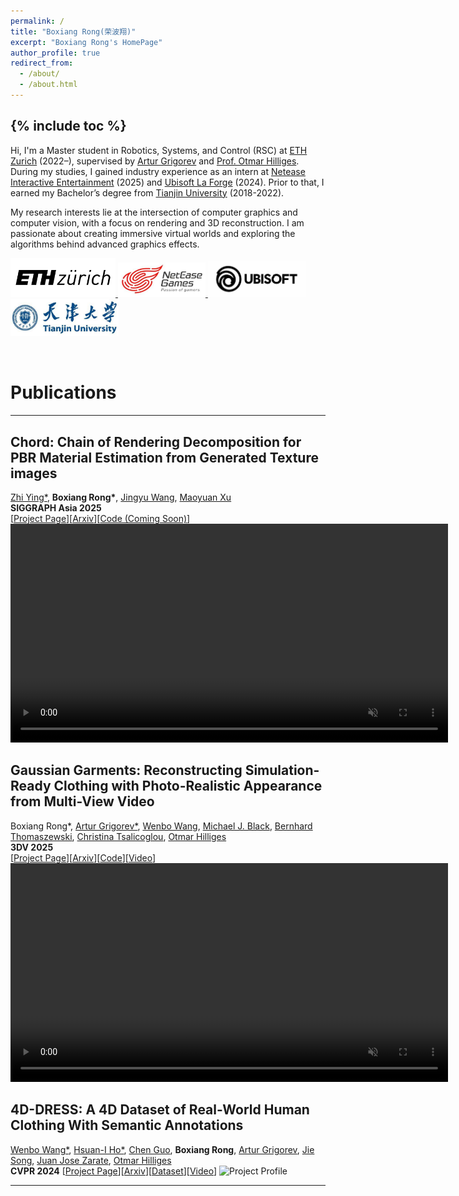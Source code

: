 ```yaml
---
permalink: /
title: "Boxiang Rong(荣波翔)"
excerpt: "Boxiang Rong's HomePage"
author_profile: true
redirect_from: 
  - /about/
  - /about.html
---
```


{% include toc %}
---
Hi, I'm a Master student in Robotics, Systems, and Control (RSC) at [ETH Zurich](https://ethz.ch/en.html) (2022–), supervised by [Artur Grigorev](https://dolorousrtur.github.io/) and [Prof. Otmar Hilliges](https://ait.ethz.ch/people/hilliges). During my studies, I gained industry experience as an intern at [Netease Interactive Entertainment](https://www.neteasegames.com/) (2025) and [Ubisoft La Forge](https://www.ubisoft.com/en-us/studio/laforge) (2024). Prior to that, I earned my Bachelor’s degree from [Tianjin University](http://www.tju.edu.cn/english/index.htm) (2018-2022).

My research interests lie at the intersection of computer graphics and computer vision, with a focus on rendering and 3D reconstruction. I am passionate about creating immersive virtual worlds and exploring the algorithms behind advanced graphics effects.

<a href="https://ethz.ch/en.html" target="_blank"> <img src="../images/eth_logo.png" alt="ETHZ Logo" width="168px"> </a>
<a href="https://www.neteasegames.com/" target="_blank"> <img src="../images/NetEase.jpg" alt="NetEase Logo" width="140px"> </a>
<a href="https://www.ubisoft.com/en-us/studio/laforge" target="_blank"> <img src="../images/ubi_logo.jpg" alt="Ubisoft Logo" width="157px"> </a>
<a href="https://en.tju.edu.cn/" target="_blank"> <img src="../images/TJULogo.jpg" alt="TJU Logo" width="173px"> </a>

<br>

# Publications
---
## Chord: Chain of Rendering Decomposition for PBR Material Estimation from Generated Texture images
[Zhi Ying\*](https://orcid.org/0009-0008-8390-3366), <strong>Boxiang Rong\*</strong>, [Jingyu Wang](https://ccetaw.github.io/), [Maoyuan Xu](https://ultraman-blazar.github.io/)<br>
**SIGGRAPH Asia 2025** <br>
[[Project Page](https://ubisoft-laforge.github.io/world/chord/)][[Arxiv](https://arxiv.org/abs/2509.09952)][[Code (Coming Soon)](https://ubisoft-laforge.github.io/world/chord/)]
<video autoplay muted loop playsinline width="700px"> 
<source src="../images/chord_teaser_video.mp4" type="video/mp4">
Your browser does not support the video tag.
</video>

## Gaussian Garments: Reconstructing Simulation-Ready Clothing with Photo-Realistic Appearance from Multi-View Video
Boxiang Rong\*, [Artur Grigorev\*](https://dolorousrtur.github.io/), [Wenbo Wang](https://wenbwa.github.io/), [Michael J. Black](https://ps.is.mpg.de/~black), [Bernhard Thomaszewski](https://n.ethz.ch/~bthomasz/index.html), [Christina Tsalicoglou](https://ait.ethz.ch/people/ctsalico), [Otmar Hilliges](https://ait.ethz.ch/people/hilliges)<br>
**3DV 2025**<br>
[[Project Page](https://eth-ait.github.io/Gaussian-Garments/)][[Arxiv](https://arxiv.org/abs/2409.08189)][[Code](https://github.com/eth-ait/Gaussian-Garments)][[Video](https://youtu.be/hi-SHdvRkVY)]<br>
<video autoplay muted loop playsinline width="700px"> 
<source src="../images/GG_teaser.mp4" type="video/mp4">
Your browser does not support the video tag.
</video>

## 4D-DRESS: A 4D Dataset of Real-World Human Clothing With Semantic Annotations
[Wenbo Wang\*](https://wenbwa.github.io/), [Hsuan-I Ho\*](https://ait.ethz.ch/people/hohs), [Chen Guo](https://ait.ethz.ch/people/cheguo), <strong>Boxiang Rong</strong>, [Artur Grigorev](https://ait.ethz.ch/people/agrigorev), [Jie Song](https://ait.ethz.ch/people/song), [Juan Jose Zarate](https://ait.ethz.ch/people/jzarate), [Otmar Hilliges](https://ait.ethz.ch/people/hilliges)   
**CVPR 2024**
[[Project Page](https://eth-ait.github.io/4d-dress/)][[Arxiv](https://files.ait.ethz.ch/projects/4d-dress/4d-dress.pdf)][[Dataset](https://4d-dress.ait.ethz.ch/)][[Video](https://youtu.be/dEQ4dvO8BsE?si=4AlflvLnFFsrbmMl)]
<img src="../images/4ddress_simu.gif" alt="Project Profile" width="700px">  

--- 

<!-- <div style="position: relative; width: 50%;"> -->
<script type="text/javascript" id="clustrmaps" src="//clustrmaps.com/map_v2.js?d=Y25n2MtaECuXONMSqo0Fre6WDGJdufXd4bRMP2MIYxg&cl=ffffff&w=a" width="200px">
</script>
<!-- </div> -->